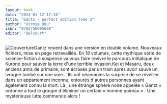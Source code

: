 ```yaml
---
layout: book
date: "2024-01-12 17:16"
title: "Gantz - perfect edition Tome 3"
author: "Hiroya Oku"
isbn: "9782756095608"
editor: "Delcourt"
---
```

![Couverture](/img/9782756095608.jpeg)Gantz revient dans une version en double volume. Nouveaux fichiers, mise en page retravaillée. En 18 volumes, cette mythique série de science-fiction à suspense va vous faire revivre le parcours initiatique de Kurono pour sauver la terre d'une terrible invasion.Kei et Masaru, deux anciens amis de primaire, sont écrasés par un train après avoir sauvé un ivrogne tombé sur une voie... Ils ont néanmoins la surprise de se réveiller dans un appartement inconnu, entourés d'autres personnes ayant également connu la mort. Là , une étrange sphère noire appelée « Gantz » ordonne à tout le groupe d'éliminer un certain « homme poireau » . Une mystérieuse lutte commence alors !